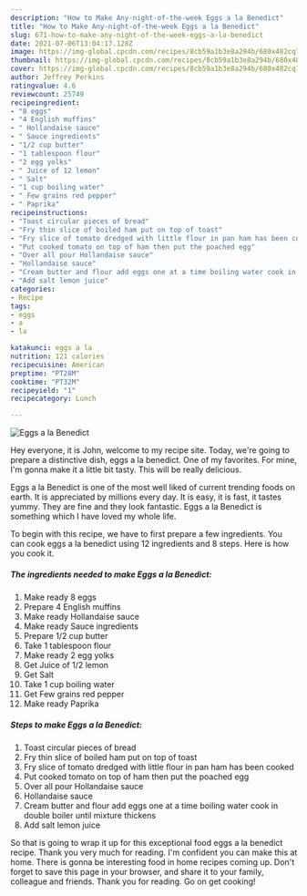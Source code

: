 ```yaml
---
description: "How to Make Any-night-of-the-week Eggs a la Benedict"
title: "How to Make Any-night-of-the-week Eggs a la Benedict"
slug: 671-how-to-make-any-night-of-the-week-eggs-a-la-benedict
date: 2021-07-06T13:04:17.128Z
image: https://img-global.cpcdn.com/recipes/8cb59a1b3e8a294b/680x482cq70/eggs-a-la-benedict-recipe-main-photo.jpg
thumbnail: https://img-global.cpcdn.com/recipes/8cb59a1b3e8a294b/680x482cq70/eggs-a-la-benedict-recipe-main-photo.jpg
cover: https://img-global.cpcdn.com/recipes/8cb59a1b3e8a294b/680x482cq70/eggs-a-la-benedict-recipe-main-photo.jpg
author: Jeffrey Perkins
ratingvalue: 4.6
reviewcount: 25749
recipeingredient:
- "8 eggs"
- "4 English muffins"
- " Hollandaise sauce"
- " Sauce ingredients"
- "1/2 cup butter"
- "1 tablespoon flour"
- "2 egg yolks"
- " Juice of 12 lemon"
- " Salt"
- "1 cup boiling water"
- " Few grains red pepper"
- " Paprika"
recipeinstructions:
- "Toast circular pieces of bread"
- "Fry thin slice of boiled ham put on top of toast"
- "Fry slice of tomato dredged with little flour in pan ham has been cooked"
- "Put cooked tomato on top of ham then put the poached egg"
- "Over all pour Hollandaise sauce"
- "Hollandaise sauce"
- "Cream butter and flour add eggs one at a time boiling water cook in double boiler until mixture thickens"
- "Add salt lemon juice"
categories:
- Recipe
tags:
- eggs
- a
- la

katakunci: eggs a la 
nutrition: 121 calories
recipecuisine: American
preptime: "PT28M"
cooktime: "PT32M"
recipeyield: "1"
recipecategory: Lunch

---
```



![Eggs a la Benedict](https://img-global.cpcdn.com/recipes/8cb59a1b3e8a294b/680x482cq70/eggs-a-la-benedict-recipe-main-photo.jpg)

Hey everyone, it is John, welcome to my recipe site. Today, we're going to prepare a distinctive dish, eggs a la benedict. One of my favorites. For mine, I'm gonna make it a little bit tasty. This will be really delicious.



Eggs a la Benedict is one of the most well liked of current trending foods on earth. It is appreciated by millions every day. It is easy, it is fast, it tastes yummy. They are fine and they look fantastic. Eggs a la Benedict is something which I have loved my whole life.


To begin with this recipe, we have to first prepare a few ingredients. You can cook eggs a la benedict using 12 ingredients and 8 steps. Here is how you cook it.

<!--inarticleads1-->

##### The ingredients needed to make Eggs a la Benedict:

1. Make ready 8 eggs
1. Prepare 4 English muffins
1. Make ready  Hollandaise sauce
1. Make ready  Sauce ingredients
1. Prepare 1/2 cup butter
1. Take 1 tablespoon flour
1. Make ready 2 egg yolks
1. Get  Juice of 1/2 lemon
1. Get  Salt
1. Take 1 cup boiling water
1. Get  Few grains red pepper
1. Make ready  Paprika




<!--inarticleads2-->

##### Steps to make Eggs a la Benedict:

1. Toast circular pieces of bread
1. Fry thin slice of boiled ham put on top of toast
1. Fry slice of tomato dredged with little flour in pan ham has been cooked
1. Put cooked tomato on top of ham then put the poached egg
1. Over all pour Hollandaise sauce
1. Hollandaise sauce
1. Cream butter and flour add eggs one at a time boiling water cook in double boiler until mixture thickens
1. Add salt lemon juice




So that is going to wrap it up for this exceptional food eggs a la benedict recipe. Thank you very much for reading. I'm confident you can make this at home. There is gonna be interesting food in home recipes coming up. Don't forget to save this page in your browser, and share it to your family, colleague and friends. Thank you for reading. Go on get cooking!
